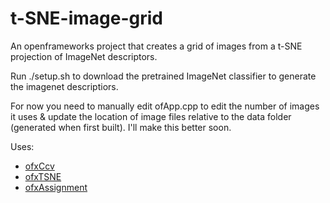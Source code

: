 # t-SNE-image-grid

An openframeworks project that creates a grid of images from a t-SNE projection of ImageNet descriptors.

Run ./setup.sh to download the pretrained ImageNet classifier to generate the imagenet descriptiors.

For now you need to manually edit ofApp.cpp to edit the number of images it uses & update the location of image files relative to the data folder (generated when first built). I'll make this better soon.

Uses:
  * [ofxCcv](https://github.com/kylemcdonald/ofxCcv)
  * [ofxTSNE](https://github.com/genekogan/ofxTSNE)
  * [ofxAssignment](https://github.com/kylemcdonald/ofxAssignment)
